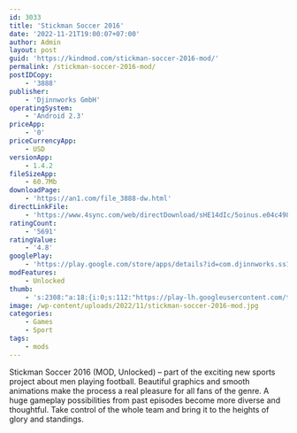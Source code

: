 ```yaml
---
id: 3033
title: 'Stickman Soccer 2016'
date: '2022-11-21T19:00:07+07:00'
author: Admin
layout: post
guid: 'https://kindmod.com/stickman-soccer-2016-mod/'
permalink: /stickman-soccer-2016-mod/
postIDCopy:
    - '3888'
publisher:
    - 'Djinnworks GmbH'
operatingSystem:
    - 'Android 2.3'
priceApp:
    - '0'
priceCurrencyApp:
    - USD
versionApp:
    - 1.4.2
fileSizeApp:
    - 60.7Mb
downloadPage:
    - 'https://an1.com/file_3888-dw.html'
directLinkFile:
    - 'https://www.4sync.com/web/directDownload/sHE14dIc/5oinus.e04c49878e16cdd00b61dd9cdec93fc2'
ratingCount:
    - '5691'
ratingValue:
    - '4.8'
googlePlay:
    - 'https://play.google.com/store/apps/details?id=com.djinnworks.ss16'
modFeatures:
    - Unlocked
thumb:
    - 's:2308:"a:18:{i:0;s:112:"https://play-lh.googleusercontent.com/tPg48wCNU3AP4bTnxlWbXnAXpIaLKDH6TBY3PwNhi0zblaIHzMK-3qWzU0t8ZqNS=w526-h296";i:1;s:116:"https://play-lh.googleusercontent.com/Yrp_jWhYLrLIF2-nA3CfpEJ7dTLepuA0Kw4Lhijci6xWMyD9NFIJ5JGgqzznVR4wh0Q3=w526-h296";i:2;s:114:"https://play-lh.googleusercontent.com/_EvGqOS7Btu44xjPvTt-6N2XUfh17sbRNbR58WUkVIZv2RzEQ_CzdFFK75CdeZfPWw=w526-h296";i:3;s:114:"https://play-lh.googleusercontent.com/dA72iFd6J3p5E8V2XhiGUXIavZxBXRJvYrJD632XkA7sMVoCtb8cd3mul8gYaUzFmQ=w526-h296";i:4;s:115:"https://play-lh.googleusercontent.com/DK7KwvTmZB564dGtVm0xQMM3cZBf67jbNGma_Q01NVZuGpx6KO5TJWHl79zGAgus6oI=w526-h296";i:5;s:114:"https://play-lh.googleusercontent.com/4KNUgsrJx0ysBaBKi2Ni_csAnjgP5ZQbyHkeqJQoKqoXd6nOP33FlLDHUSo59dkN2g=w526-h296";i:6;s:114:"https://play-lh.googleusercontent.com/4CQUtPZiLxg3ZMQBM28_6PjS1zNt7Wbzs-0pZjOQyvuVUTqj3DY5_lmWHnIAzLh2-w=w526-h296";i:7;s:115:"https://play-lh.googleusercontent.com/_yNz24iIHEEq85xc7ufgDzSEjSiNGXkyqjRSTs-BIT6JcsfCc3EcE_WT13MdioguCg8=w526-h296";i:8;s:114:"https://play-lh.googleusercontent.com/7RCJiNUtIyDGpahNXul8Frh0l07b5x07B_xulYKQoMpt-QhfAbSzvXI0Peovdt4YEg=w526-h296";i:9;s:116:"https://play-lh.googleusercontent.com/K0AaH0TbsN2FH3ErTxCDWixjkBa6lgQAfaPZFzz1sL7QsjGN6wrLsxE4jLodlv5eqAD4=w526-h296";i:10;s:114:"https://play-lh.googleusercontent.com/fyk9xVIo2fTP3pJoiPYKbCLGWovmWHDOIJl6GW6UMM6SrPlDTR1Qf-iYX7fE5UY-hA=w526-h296";i:11;s:114:"https://play-lh.googleusercontent.com/sbRwnqG4VDZHV1nYhIVVKnFK_IHPforepF7dwZKoDXo-nTZC4GO872Raa-L5LJOQFQ=w526-h296";i:12;s:114:"https://play-lh.googleusercontent.com/Ls6hlf8oqiahBHlT2IqywdAIrjCMLMJ51Xk1XjUxWq9HQE5bw7U9vb-nWprgIorvYQ=w526-h296";i:13;s:114:"https://play-lh.googleusercontent.com/KE5I5_Ou7_rN1Z9cETNqpgt9YSYUnuqv2hHAMbmg2_txR1wvYebc6Qc9pGgkR2ia-g=w526-h296";i:14;s:115:"https://play-lh.googleusercontent.com/YmDNX6SD9r_MQzgDDDXvSTaaK6Vgsfl8wHNfv6lgBtyX2fIsa2FXyJxk3FtckxnQxJw=w526-h296";i:15;s:115:"https://play-lh.googleusercontent.com/lQe4q6fh761QfuipiVdC8V34KMacCVaY8GnGTssaRwg4mi3yySdZHlYuLEWr0OpLIDM=w526-h296";i:16;s:114:"https://play-lh.googleusercontent.com/Sd9fA-hYlZ6znHb6Ca8c3mKNdepZsp46ERiB0CvGB6yQ9GhUz0B83hk6BkEof0zewg=w526-h296";i:17;s:115:"https://play-lh.googleusercontent.com/PFQIjt1ay1a1m7gI4BVbAZYuGm-XM6RzoarUBnmj-Tnmmi3oTV17XulpM-PgOonWec8=w526-h296";}";'
image: /wp-content/uploads/2022/11/stickman-soccer-2016-mod.jpg
categories:
    - Games
    - Sport
tags:
    - mods
---
```


Stickman Soccer 2016 (MOD, Unlocked) – part of the exciting new sports project about men playing football. Beautiful graphics and smooth animations make the process a real pleasure for all fans of the genre. A huge gameplay possibilities from past episodes become more diverse and thoughtful. Take control of the whole team and bring it to the heights of glory and standings.